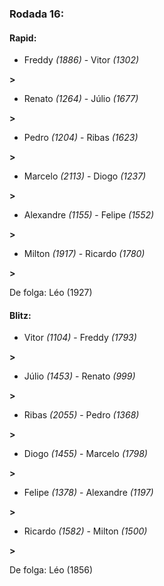 ### Rodada 16:

#### Rapid:

* Freddy *(1886)*     -     Vitor *(1302)*

 **>** 
* Renato *(1264)*     -     Júlio *(1677)*

 **>** 
* Pedro *(1204)*     -     Ribas *(1623)*

 **>** 
* Marcelo *(2113)*     -     Diogo *(1237)*

 **>** 
* Alexandre *(1155)*     -     Felipe *(1552)*

 **>** 
* Milton *(1917)*     -     Ricardo *(1780)*

 **>** 

De folga: Léo (1927)

#### Blitz:

* Vitor *(1104)*     -     Freddy *(1793)*

 **>** 
* Júlio *(1453)*     -     Renato *(999)*

 **>** 
* Ribas *(2055)*     -     Pedro *(1368)*

 **>** 
* Diogo *(1455)*     -     Marcelo *(1798)*

 **>** 
* Felipe *(1378)*     -     Alexandre *(1197)*

 **>** 
* Ricardo *(1582)*     -     Milton *(1500)*

 **>** 

De folga: Léo (1856)

